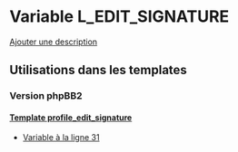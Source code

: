 # Variable L_EDIT_SIGNATURE
[Ajouter une description](https://fa-tvars.appspot.com/var/L_EDIT_SIGNATURE)

## Utilisations dans les templates

### Version phpBB2

#### [Template profile_edit_signature](subsilver/profile_edit_signature.md)
* [Variable &agrave; la ligne 31](../subsilver/profile_edit_signature.tpl#L31)